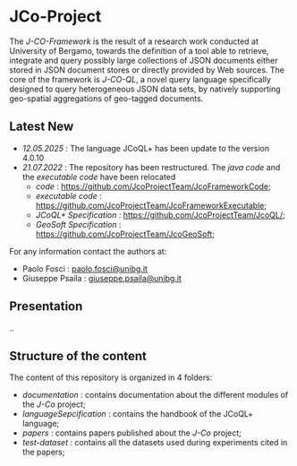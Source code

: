 # JCo-Project
The _J-CO-Framework_ is the result of a research work conducted at University of Bergamo, towards the definition of a tool able to retrieve, integrate and query possibly large collections of JSON documents either stored in JSON document stores or directly provided by Web sources.
The core of the framework is _J-CO-QL_, a novel query language specifically designed to query heterogeneous JSON data sets, by natively supporting geo-spatial aggregations of geo-tagged documents.

## Latest New
  * _12.05.2025_ : The language JCoQL+ has been update to the version 4.0.10
  * _21.07.2022_ : The repository has been restructured. The _java code_ and the _executable code_ have been relocated
    *  _code_ : https://github.com/JcoProjectTeam/JcoFrameworkCode;  
    * _executable code_ : https://github.com/JcoProjectTeam/JcoFrameworkExecutable;  
    * _JCoQL+ Specification_ : https://github.com/JcoProjectTeam/JcoQL/;  
    * _GeoSoft Specification_ : https://github.com/JcoProjectTeam/JcoGeoSoft;  

For any information contact the authors at:
  * Paolo Fosci : paolo.fosci@unibg.it
  * Giuseppe Psaila : giuseppe.psaila@unibg.it


## Presentation
..


## Structure of the content
The content of this repository is organized in 4 folders:
 * _documentation_ : contains documentation about the different modules of the _J-Co_ project;
 * _languageSepcification_ : contains the handbook of the JCoQL+ language;
 * _papers_ : contains papers published about the _J-Co_ project;
 * _test-dataset_ : contains all the datasets used during experiments cited in the papers;
